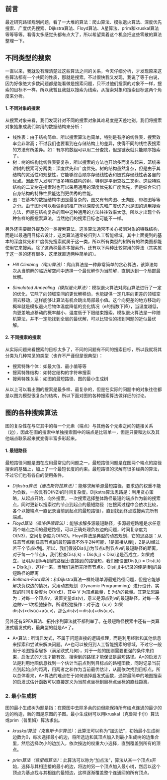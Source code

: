 ## 前言

最近研究路径规划问题，看了一大堆的算法：爬山算法、模拟退火算法、深度优先搜索、广度优先搜索、Dijkstra算法、Floyd算法、A星算法、prim和kruskal算法等等等等。看得太多感觉头都有点大了，所以希望乘着这个机会把这些零散的算法整理一下。

## 不同类型的搜索

一直以来，我就没有理清楚过这些算法之间的关系，今天仔细分析，才发现原来这些算法都有一个共同的性质，那就是搜索。不过很快我又发现，我说了等于白说，因为好像绝大多数问题都是能看做是搜索问题，只不过他们搜索的对象不一样，搜索的目标不一样。所以我暂且我就以搜索为线索，从搜索对象和搜索目标这两个角度来分析。

#### 1. 不同对象的搜索

从搜索对象来看，我们发现针对不同的搜索对象其难易度是天差地别。我们将搜索对象抽象成我们常用的数据结构来分析：

+ 线性表：由于结构简单、所以搜索算法也简单，特别是有序的线性表，搜索效率会非常高；不过我们也要看到在存储结构上的差异，使得不同的线性表搜索的方法有所差异。如：有序的数组可以用二分查找，但是链表就只能顺序搜索了。
+ 树：树的结构比线性表要复杂，所以搜索的方法也开始多而复杂起来，笼统来讲树的搜索可分两类：深度优先和广度优先。树的结构虽然复杂，但是由于其结构的灵活性和规整性，它能够综合顺序存储线性表和链式存储线性表各自的优点。因此前人发明了很多特殊结构的树，特别是平衡查找二叉树。这些特殊结构的二叉树在搜索时也可以采用通用的深度优先和广度优先，但是结合它们自身结构的特殊性质能达到更优秀的性能。
+ 图：在基本的数据结构中图是最复杂的，图又有有向图、无向图、带权图等等之分。由于图也可以看做树的推广所以深度优先和广度优先也是图的通用搜索方法，但是在结构复杂的图中这种通用的方法往往效率太低，所以才出现个各种各样的图搜索算法，当然他们的搜索目标也可能不一样。

另外还需要额外提及的一类搜索算法，这类算法通常不关心被测对象的特殊结构，而是以最通用目标去设计，这类算法通常被归到人工智能领域。其中上面提到的基本的深度优先和广度优先搜索就属于这一类，所以所有类型的树所有的种类图都能使用它来搜索。除了这两种最基本搜索外，还有以下两种比较常用的算法（其实属于这一类的还有很多，这里就直选两种简单的）。

+ *Hill Climbing（爬山算法）*：爬山算法是一种非常简单的贪心算法，该算法每次从当前解的临近解空间中选择一个最优解作为当前解，直到达到一个局部最优解。

+ *Simulated Annealing（模拟退火算法）*：模拟退火算法对爬山算法进行了一定的优化，它除了向领域空间的更优解移动，也能提供一定几率向更差的领域空间去移动，这样能够让算法有机会跳出局部最小值。这个向更差的地方移动的概率就是模拟退火后物体温度降低的变化情况（e的指数下降），当温度越低，向更差地点移动的概率越小，温度低于下限结束搜索。模拟退火算法是一种随机算法，并不一定能找到全局的最优解，可以比较快的找到问题的近似最优解。

#### 2. 不同搜索的搜索

从实际问题来看搜索的目标太多了，不同的问题有不同的搜索目标，所以我就将其分类为几种常见的类型（也许不严谨但是很典型）：

+ 搜索特殊个体：如最大值、最小值等等
+ 搜索特殊结构：如特定结构的字符串搜索
+ 搜索特殊关系：如图的最短路径、图的最小生成树

从以上可以看出图的搜索是最多样、最复杂的，但是在实际的问题中的对象往往都是以图为模型很复杂的结构，所以下面对图的各种搜索算法做详细的讨论。

## 图的各种搜索算法

图的复杂性在与它其中的每一个元素（端点）与其他各个元素之间的链接关系（边），因此在图的搜索中单独搜索图中的端点是比较单一，但是只要和边以及其他端点联系起来就变得丰富多彩起来。

#### 1. 最短路径

最短路径问题是图在应用最常见的问题之一，最短路径问题是在图两个端点的路径搜索的基础上，加上了一个最短长度的约束。最短路径的求解有很多经典的算法，不过它们也有各自的使用条件。

+ *Dijkstra算法（迪杰斯特拉算法）*：能够求解单源最短路径，要求边的权重不能为负数，一般具有O(N2)的时间复杂度。Dijkstra算法思路是：利用贪心策略，从起点开始，向外搜索，一次搜索选择整体路径最短的端点作为新的搜索点，同时更新以搜索过的节点到起点的最短路径（在搜索过程中会依次比较，各个以搜端点一直记录当前到起点的最短路径），直到找到终点或搜索完所有端点。
+ *Floyd算法（弗洛伊德算法）*：能够求解多源最短路径，多源最短路程是求任意两个端点之间的最短路径，可以正确处理负权边的问题，时间复杂度为O(N3)，空间复杂度为O(N2)。Floyd算法是典型的动态规划，它的思路是：从任意节点i到任意节点j的最短路径不外乎2种可能，1是直接从i到j，2是从i经过若干个节点k到j。所以，我们假设Dis(i,j)为节点u到节点v的最短路径的距离，对于每一个节点k，我们检查Dis(i,k) + Dis(k,j) < Dis(i,j)是否成立，如果成立，证明从i到k再到j的路径比i直接到j的路径短，我们便设置Dis(i,j) = Dis(i,k) + Dis(k,j)，这样一来，当我们遍历完所有节点k，Dis(i,j)中记录的便是i到j的最短路径的距离
+ *Bellman-Ford算法*：和Dijkstra算法一样处理单源最短路径问题，但是它能够解决负权边的情况，采用动态规划（Dynamic Programming）进行设计，实现的时间复杂度为 O(VxE)，其中 V 为顶点数量，E 为边的数量。其算法思路为：对每一个顶点v，设置变量dis(v)，意义是源点到v的最短路径。对每一条边做v－1次松弛操作，所谓松弛操作：对于边（u,v）如果dis(v)>dis(u)+a(u,v)，那么dis(v)＝dis(u)+dis(u,v)。

另外还有SPFA算法、拓扑序列算法就不都列举了。在最短路径搜索中还有一类算法式启发式的，最典型的就是A\*了。

+ A\*算法 : 所谓启发式，不属于问题直接的逻辑推理，而是利用经验和其他信息来探索和尝试来解决问题。A\*也可以被归到人工智能搜索的领域，不过它一般用于地图搜索居多（满足欧式几何），对于一般的图则需要更强的条件来约束，启发式的方法才能有效，搜索到的路径才能保证是最短路径。A\*的启发方法是利用地图信息找到一个估计当前点到到目标点的路程函数，同时记录当前点到起始点的距离，用两者之和作为当前最优估计，从而依次找到目标点。所以总体看来，A\*算法的难点在于如何选择启发式函数，通常最简单的地图搜索的启发式估计函数可以直接定义为当前点坐标到目标点坐标的直线距离。

### 2. 最小生成树

图的最小生成树为题是指：在原图中去除多余的边但能保持所有结点连通的最少的边的构造，新的图是原图的子图。最小生成树可以用kruskal（克鲁斯卡尔）算法或prim（普里姆）算法求出。

+ *kruskal算法（克鲁斯卡尔算法）*：此算法可以称为“加边法”，初始最小生成树边数为0，每次选择最小的边，将所选边和其顶点加入到最小生成树的边集合里，然后选择次小的边加入，依次按边的权重大小选择，直到覆盖到所有的顶点。

+ *prim算法（普里姆算法）*：此算法可以称为“加点法”，算法从某一个顶点s开始，选择与其相连接的最小的边，将边的另一个顶点加入最小树，然后以这个顶点为基点找与其相连的最短边，这样逐渐覆盖整个连通网的所有顶点。
